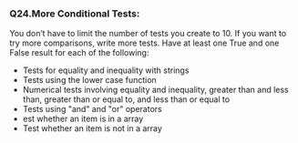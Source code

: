 <p><h3><strong>Q24.More Conditional Tests:</strong></h3>You don’t have to limit the number of tests you create to 10. If you want to try more comparisons, write more tests. Have at least one True and one False result for each of the following:
<ul>
<li>Tests for equality and inequality with strings</li>
<li>Tests using the lower case function</li>
<li>Numerical tests involving equality and inequality, greater than and less than, greater than or equal to, and less than or equal to</li>
<li>Tests using "and" and "or" operators</li>
<li>est whether an item is in a array</li>
<li>Test whether an item is not in a array</li>
</ul>
</p>
